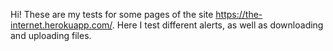 Hi!
These are my tests for some pages of the site https://the-internet.herokuapp.com/.
Here I test different alerts, as well as downloading and uploading files.